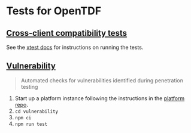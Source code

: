 # Tests for OpenTDF

## [Cross-client compatibility tests](xtests)

See the [xtest docs](xtest/README.md) for instructions on running the tests.

## [Vulnerability](vulnerability)

> Automated checks for vulnerabilities identified during penetration testing

1) Start up a platform instance following the instructions in the [platform repo](https://github.com/opentdf/platform).
2) `cd vulnerability`
3) `npm ci`
4) `npm run test`

